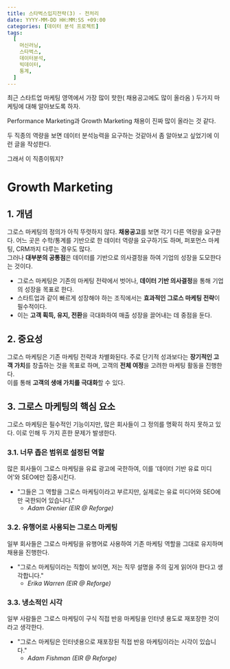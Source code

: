 ```yaml
---
title: 스타벅스입지전략(3) - 전처리
date: YYYY-MM-DD HH:MM:SS +09:00
categories: [데이터 분석 프로젝트]
tags:
  [
    머신러닝,
    스타벅스,
    데이터분석,
    빅데이터,
    통계,
  ]
---
```



최근 스타트업 마케팅 영역에서 가장 많이 핫한( 채용공고에도 많이 올라옴 ) 두가지 마케팅에 대해 알아보도록 하자.

Performance Marketing과 Growth Marketing 채용이 진짜 많이 올라는 것 같다. 

두 직종의 역량을 보면 데이터 분석능력을 요구하는 것같아서 좀 알아보고 싶었기에 이런 글을 작성한다. 


그래서 이 직종이뭐지?

# Growth Marketing

## 1. 개념

그로스 마케팅의 정의가 아직 뚜렷하지 않다. **채용공고**를 보면 각기 다른 역량을 요구한다. 어느 곳은 수학/통계를 기반으로 한 데이터 역량을 요구하기도 하며, 퍼포먼스 마케팅, CRM까지 다루는 경우도 많다.  
그러나 **대부분의 공통점**은 데이터를 기반으로 의사결정을 하여 기업의 성장을 도모한다는 것이다.

- 그로스 마케팅은 기존의 마케팅 전략에서 벗어나, **데이터 기반 의사결정**을 통해 기업의 성장을 목표로 한다.
- 스타트업과 같이 빠르게 성장해야 하는 조직에서는 **효과적인 그로스 마케팅 전략**이 필수적이다.
- 이는 **고객 획득, 유지, 전환**을 극대화하여 매출 성장을 끌어내는 데 중점을 둔다.

## 2. 중요성

그로스 마케팅은 기존 마케팅 전략과 차별화된다. 주로 단기적 성과보다는 **장기적인 고객 가치**를 창출하는 것을 목표로 하며, 고객의 **전체 여정**을 고려한 마케팅 활동을 진행한다.  
이를 통해 **고객의 생애 가치를 극대화**할 수 있다.

## 3. 그로스 마케팅의 핵심 요소

그로스 마케팅은 필수적인 기능이지만, 많은 회사들이 그 정의를 명확히 하지 못하고 있다. 이로 인해 두 가지 흔한 문제가 발생한다.

### 3.1. 너무 좁은 범위로 설정된 역할

많은 회사들이 그로스 마케팅을 유료 광고에 국한하여, 이를 '데이터 기반 유료 미디어'와 SEO에만 집중시킨다.

- "그들은 그 역할을 그로스 마케팅이라고 부르지만, 실제로는 유료 미디어와 SEO에만 국한되어 있습니다."
  - *Adam Grenier (EIR @ Reforge)*

### 3.2. 유행어로 사용되는 그로스 마케팅

일부 회사들은 그로스 마케팅을 유행어로 사용하여 기존 마케팅 역할을 그대로 유지하며 채용을 진행한다.

- "그로스 마케팅이라는 직함이 보이면, 저는 직무 설명을 주의 깊게 읽어야 한다고 생각합니다."
  - *Erika Warren (EIR @ Reforge)*

### 3.3. 냉소적인 시각

일부 사람들은 그로스 마케팅이 구식 직접 반응 마케팅을 인터넷 용도로 재포장한 것이라고 생각한다.

- "그로스 마케팅은 인터넷용으로 재포장된 직접 반응 마케팅이라는 시각이 있습니다."
  - *Adam Fishman (EIR @ Reforge)*

  